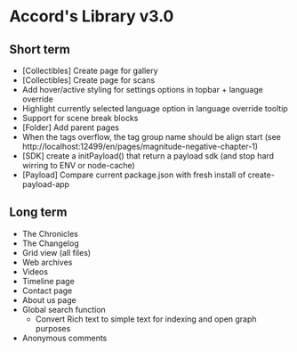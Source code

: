 # Accord's Library v3.0

## Short term

- [Collectibles] Create page for gallery
- [Collectibles] Create page for scans
- Add hover/active styling for settings options in topbar + language override
- Highlight currently selected language option in language override tooltip
- Support for scene break blocks
- [Folder] Add parent pages
- When the tags overflow, the tag group name should be align start (see http://localhost:12499/en/pages/magnitude-negative-chapter-1)
- [SDK] create a initPayload() that return a payload sdk (and stop hard wirring to ENV or node-cache)
- [Payload] Compare current package.json with fresh install of create-payload-app

## Long term

- The Chronicles
- The Changelog
- Grid view (all files)
- Web archives
- Videos
- Timeline page
- Contact page
- About us page
- Global search function
  - Convert Rich text to simple text for indexing and open graph purposes
- Anonymous comments
